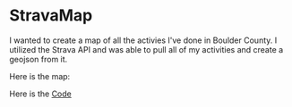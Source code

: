 # StravaMap

I wanted to create a map of all the activies I've done in Boulder County. I utilized the Strava API and was able to pull all of my activities and create a geojson from it.

Here is the map:

<script src="https://embed.github.com/view/geojson/tkravits/StravaMap/master/Strava_Map_Minus_Secret.geojson"></script>

Here is the <a href="https://tkravits.github.io/StravaMap">Code</a>
